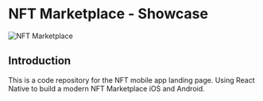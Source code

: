 # NFT Marketplace - Showcase

![NFT Marketplace](https://i.ibb.co/X5kYdvB/image.png)

## Introduction

This is a code repository for the NFT mobile app landing page. Using React Native to build a modern NFT Marketplace iOS and Android.

